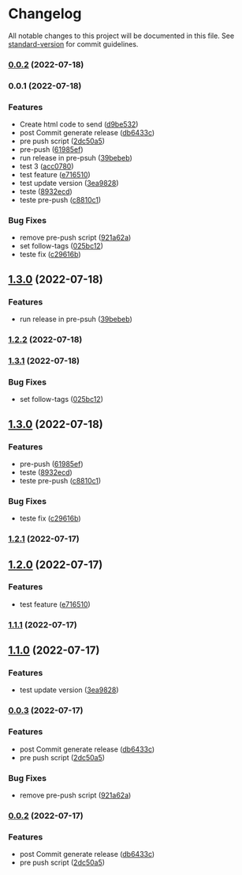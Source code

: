 # Changelog

All notable changes to this project will be documented in this file. See [standard-version](https://github.com/conventional-changelog/standard-version) for commit guidelines.

### [0.0.2](https://github.com/nicolasaigner/node-js-semantic/compare/v0.0.1...v0.0.2) (2022-07-18)

### 0.0.1 (2022-07-18)


### Features

* Create html code to send ([d9be532](https://github.com/nicolasaigner/node-js-semantic/commit/d9be5326b0163675a5c6342c983584007e0cabf0))
* post Commit generate release ([db6433c](https://github.com/nicolasaigner/node-js-semantic/commit/db6433c32dd7730716a5fc618a1511e97071ca59))
* pre push script ([2dc50a5](https://github.com/nicolasaigner/node-js-semantic/commit/2dc50a5f1db032058fb72c8a398462ce3db391db))
* pre-push ([61985ef](https://github.com/nicolasaigner/node-js-semantic/commit/61985efea1f8fa0c04d026a801131f36071c78ec))
* run release in pre-psuh ([39bebeb](https://github.com/nicolasaigner/node-js-semantic/commit/39bebeb539e629335857b8b177030964d28237d1))
* test 3 ([acc0780](https://github.com/nicolasaigner/node-js-semantic/commit/acc07801022c8fad67e5d583a4aeb8bf0772d9cc))
* test feature ([e716510](https://github.com/nicolasaigner/node-js-semantic/commit/e7165103c4336332d02ac4f3950942bc4e2b4a4f))
* test update version ([3ea9828](https://github.com/nicolasaigner/node-js-semantic/commit/3ea98282bfa4e27c2f67a10f306c6cf2d192d623))
* teste ([8932ecd](https://github.com/nicolasaigner/node-js-semantic/commit/8932ecd1e3c6cc7ac913501a67eb0f1e091f9221))
* teste pre-push ([c8810c1](https://github.com/nicolasaigner/node-js-semantic/commit/c8810c192b1336f9228c694f1f0eabc1bb6e813d))


### Bug Fixes

* remove pre-push script ([921a62a](https://github.com/nicolasaigner/node-js-semantic/commit/921a62ac74f47aab0c87c401bc4f84a47ff5d6bc))
* set follow-tags ([025bc12](https://github.com/nicolasaigner/node-js-semantic/commit/025bc1259aec2245396246e7b5c64e6a876c0a33))
* teste fix ([c29616b](https://github.com/nicolasaigner/node-js-semantic/commit/c29616bf91e178431407151aadc3701eb7a655c4))

## [1.3.0](https://github.com/nicolasaigner/node-js-semantic/compare/v1.2.2...v1.3.0) (2022-07-18)


### Features

* run release in pre-psuh ([39bebeb](https://github.com/nicolasaigner/node-js-semantic/commit/39bebeb539e629335857b8b177030964d28237d1))

### [1.2.2](https://github.com/nicolasaigner/node-js-semantic/compare/v1.3.1...v1.2.2) (2022-07-18)

### [1.3.1](https://github.com/nicolasaigner/node-js-semantic/compare/v1.3.0...v1.3.1) (2022-07-18)


### Bug Fixes

* set follow-tags ([025bc12](https://github.com/nicolasaigner/node-js-semantic/commit/025bc1259aec2245396246e7b5c64e6a876c0a33))

## [1.3.0](https://github.com/nicolasaigner/node-js-semantic/compare/v1.2.1...v1.3.0) (2022-07-18)


### Features

* pre-push ([61985ef](https://github.com/nicolasaigner/node-js-semantic/commit/61985efea1f8fa0c04d026a801131f36071c78ec))
* teste ([8932ecd](https://github.com/nicolasaigner/node-js-semantic/commit/8932ecd1e3c6cc7ac913501a67eb0f1e091f9221))
* teste pre-push ([c8810c1](https://github.com/nicolasaigner/node-js-semantic/commit/c8810c192b1336f9228c694f1f0eabc1bb6e813d))


### Bug Fixes

* teste fix ([c29616b](https://github.com/nicolasaigner/node-js-semantic/commit/c29616bf91e178431407151aadc3701eb7a655c4))

### [1.2.1](https://github.com/nicolasaigner/node-js-semantic/compare/v1.2.0...v1.2.1) (2022-07-17)

## [1.2.0](https://github.com/nicolasaigner/node-js-semantic/compare/v1.1.1...v1.2.0) (2022-07-17)


### Features

* test feature ([e716510](https://github.com/nicolasaigner/node-js-semantic/commit/e7165103c4336332d02ac4f3950942bc4e2b4a4f))

### [1.1.1](https://github.com/nicolasaigner/node-js-semantic/compare/v1.1.0...v1.1.1) (2022-07-17)

## [1.1.0](https://github.com/nicolasaigner/node-js-semantic/compare/v0.0.3...v1.1.0) (2022-07-17)


### Features

* test update version ([3ea9828](https://github.com/nicolasaigner/node-js-semantic/commit/3ea98282bfa4e27c2f67a10f306c6cf2d192d623))

### [0.0.3](https://github.com/nicolasaigner/node-js-semantic/compare/v0.0.1...v0.0.3) (2022-07-17)


### Features

* post Commit generate release ([db6433c](https://github.com/nicolasaigner/node-js-semantic/commit/db6433c32dd7730716a5fc618a1511e97071ca59))
* pre push script ([2dc50a5](https://github.com/nicolasaigner/node-js-semantic/commit/2dc50a5f1db032058fb72c8a398462ce3db391db))


### Bug Fixes

* remove pre-push script ([921a62a](https://github.com/nicolasaigner/node-js-semantic/commit/921a62ac74f47aab0c87c401bc4f84a47ff5d6bc))

### [0.0.2](https://github.com/nicolasaigner/node-js-semantic/compare/v0.0.1...v0.0.2) (2022-07-17)


### Features

* post Commit generate release ([db6433c](https://github.com/nicolasaigner/node-js-semantic/commit/db6433c32dd7730716a5fc618a1511e97071ca59))
* pre push script ([2dc50a5](https://github.com/nicolasaigner/node-js-semantic/commit/2dc50a5f1db032058fb72c8a398462ce3db391db))
